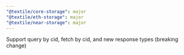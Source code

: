 ```yaml
---
"@textile/core-storage": major
"@textile/eth-storage": major
"@textile/near-storage": major
---
```


Support query by cid, fetch by cid, and new response types (breaking change)
